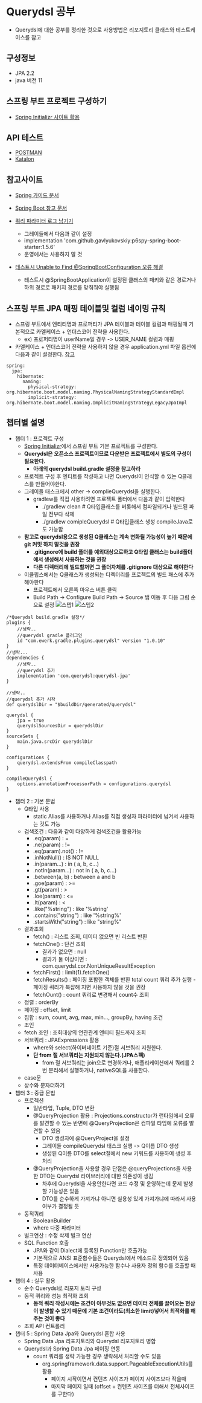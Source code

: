 # Querydsl 공부
* Querydsl에 대한 공부를 정리한 것으로 사용방법은 리포지토리 클래스와 테스트케이스를 참고  

## 구성정보
* JPA 2.2
* java 버전 11


## 스프링 부트 프로젝트 구성하기
* [Spring Initializr 사이트 활용](https://start.spring.io/)

## API 테스트
* [POSTMAN](https://www.postman.com/)
* [Katalon](https://www.katalon.com/)

## 참고사이트
 - [Spring 가이드 문서](https://spring.io/guides)
 - [Spring Boot 참고 문서](https://docs.spring.io/spring-boot/docs/)
 - [쿼리 파라미터 로그 남기기](https://github.com/gavlyukovskiy/spring-boot-data-source-decorator)
    - 그레이들에서 다음과 같이 설정
    - implementation 'com.github.gavlyukovskiy:p6spy-spring-boot-starter:1.5.6' 
    - 운영에서는 사용하지 말 것
    
 - [테스트시 Unable to Find @SpringBootConfiguration 오류 해결 ](https://www.baeldung.com/spring-boot-unable-to-find-springbootconfiguration-with-datajpatest)
    - 테스트시 @SpringBootApplication이 설정된 클래스의 패키와 같은 경로거나 하위 경로로 패키지 경로를 맞춰줘야 실행됨

## 스프링 부트 JPA 매핑 테이블및 컬럼 네이밍 규칙
 - 스프링 부트에서 엔티티명과 프로퍼티가 JPA 테이블과 테이블 컬럼과 매핑될때 기본적으로 카멜케이스 + 언더스코어 전략을 사용한다.
    - ex) 프로퍼티명이 userName일 경우 -> USER_NAME 컬럼과 매핑
 - 카멜케이스 + 언더스코어 전략을 사용하지 않을 경우 application.yml 파일 옵션에 다음과 같이 설정한다. [참고](https://www.baeldung.com/hibernate-field-naming-spring-boot)

```
spring:
  jpa:
    hibernate:
      naming:
        physical-strategy: org.hibernate.boot.model.naming.PhysicalNamingStrategyStandardImpl
        implicit-strategy: org.hibernate.boot.model.naming.ImplicitNamingStrategyLegacyJpaImpl
```
    

## 챕터별 설명
 - 챕터 1 : 프로젝트 구성
    - [Spring Initializr](https://start.spring.io/)에서 스프링 부트 기본 프로젝트를 구성한다.
    - **Querydsl은 오픈소스 프로젝트이므로 다운받은 프로젝트에서 별도의 구성이 필요한다.**
       - **아래의 querydsl build.gradle 설정을 참고하라**
    - 프로젝트 구성 후 엔티트를 작성하고 나면 Querydsl이 인식할 수 있는 Q클래스를 만들어야한다.
    - 그레이들 태스크에서 other -> complieQuerydsl을 실행한다.
       - gradlew를 직접 사용하려면 프로젝트 폴터에서 다음과 같이 입력한다
            - ./gradlew clean # Q타입클래스를 버롯해서 컴파일되거나 빌드된 파일 전부다 삭제
           - ./gradlew comipleQuerydsl # Q타입클래스 생성 compileJava로도 가능함
    - **참고로 querydsl용으로 생성된 Q클래스는 계속 변화될 가능성이 높기 때문에 git 커밋 하지 말것을 권장** 
       - **.gitignore에 build 폴더를 예외대상으로하고 Q타입 클래스는 build폴더에서 생성해서 사용하는 것을 권장**
       - **다른 디렉터리에 빌드할꺼면 그 폴더자체를 .gitignore 대상으로 해야한다**
    - 이클립스에서는 Q클래스가 생성되는 디렉터리를 프로젝트의 빌드 패스에 추가해야한다
       - 프로젝트에서 오른쪽 마우스 버튼 클릭
       - Build Path -> Configure Build Path -> Source 탭 이동 후 다음 그림 순으로 설정
![스텝1](https://github.com/kiosk123/querydsl-study/blob/master/%EC%86%8C%EC%8A%A4%ED%83%AD.png)
![스텝2](https://github.com/kiosk123/querydsl-study/blob/master/%EC%86%8C%EC%8A%A4%ED%8F%B4%EB%8D%94%EC%84%A0%ED%83%9D.png)
    
```
/*Querydsl build.gradle 설정*/
plugins {
    //생략..
	//querydsl gradle 플러그인
	id "com.ewerk.gradle.plugins.querydsl" version "1.0.10"
}
//생략...
dependencies {
    //생략..
	//querydsl 추가
	implementation 'com.querydsl:querydsl-jpa'
}

//생략..
//querydsl 추가 시작
def querydslDir = "$buildDir/generated/querydsl"

querydsl {
	jpa = true
	querydslSourcesDir = querydslDir
}
sourceSets {
	main.java.srcDir querydslDir
}

configurations {
	querydsl.extendsFrom compileClasspath
}

compileQuerydsl {
	options.annotationProcessorPath = configurations.querydsl
}
```

 - 챕터 2 : 기본 문법
    - Q타입 사용
        - static Alias를 사용하거나 Alias를 직접 생성자 파라미터에 넘겨서 사용하는 것도 가능
    - 검색조건 : 다음과 같이 다양하게 검색조건을 활용가능
        - <target property>.eq(param) : =
        - <target property>.ne(param) : !=
        - <target property>.eq(param).not() : !=
        - <target property>.inNotNull() : IS NOT NULL
        - <target property>.in(param...) : in ( a, b, c...)
        - <target property>.notIn(param...) : not in ( a, b, c...)
        - <target property>.between(a, b) : between a and b
        - <target property>.goe(param) : >=
        - <target property>.gt(param) : >
        - <target property>.loe(param) : <=
        - <target property>.lt(param) : <
        - <target property>.like("%string") : like '%string'
        - <target property>.contains("string") : like '%string%'	
        - <target property>.startsWith("string") : like "string%"
    - 결과조회
        - fetch() : 리스트 조회, 데이터 없으면 빈 리스트 반환
        - fetchOne() : 단건 조회
            - 결과가 없으면 : null
            - 결과가 둘 이상이면 : com.querydsl.cor.NonUniqueResultException
        - fetchFirst() : limit(1).fetchOne()
        - fetchResults() : 페이징 포함한 객체를 반환 total count 쿼리 추가 실행 - 페이징 쿼리가 복잡해 지면 사용하지 않을 것을 권장
        - fetchOunt() : count 쿼리로 변경해서 count수 조회
    - 정렬 : orderBy
    - 페이징 : offset, limit
    - 집합 : sum, count, avg, max, min..., groupBy, having 조건
    - 조인
    - fetch 조인 : 조회대상의 연관관계 엔티티 필드까지 조회
    - 서브쿼리 : JPAExpressions 활용
        - where와 select(하이버네이트 기준)절 서브쿼리 지원한다.
        - **단 from 절 서브쿼리는 지원되지 않는다.(JPA스펙)**
            - from 절 서브쿼리는 join으로 변경하거나, 애플리케이션에서 쿼리를 2번 분리해서 실행하거나, nativeSQL을 사용한다.
    - case문
    - 상수와 문자더하기
 - 챕터 3 : 중급 문법
    - 프로젝션
        - 일반타입, Tuple, DTO 변환
        - @QueryProjection 활용 : Projections.constructor가 런타임에서 오류를 발견할 수 있는 반면에 @QueryProjection은 컴파일 타임에 오류를 발견할 수 있음
            - DTO 생성자에 @QueryProject을 설정
            - 그레이들 compileQuerydsl 태스크 실행 -> Q이름 DTO 생성
            - 생성된 Q이름 DTO를 select절에서 new 키워드를 사용하여 생성 후 처리
        - @QueryProjection을 사용할 경우 단점은 @queryProjections을 사용한 DTO는 Querydsl 라이브러리에 대한 의존성이 생김
            - 차후에 Querydsl을 사용안한다면 코드 수정 및 운영하는데 문제 발생할 가능성은 있음
            - DTO를 순수하게 가져가냐 아니면 실용성 있게 가져가냐에 따라서 사용여부가 결정될 듯
    - 동적쿼리
        - BooleanBuilder
        - where 다중 파라미터
    - 벌크연산 : 수정 삭제 벌크 연산
    - SQL Function 호출
        - JPA와 같이 Dialect에 등록된 Function만 호출가능
        - 기본적으로 ANSI 표준함수들은 Querydsl에서 메소드로 정의되어 있음
        - 특정 데이터베이스에서만 사용가능한 함수나 사용자 정의 함수를 호출할 때 사용
 - 챕터 4 : 실무 활용
    - 순수 Querydsl로 리포지 토리 구성
    - 동적 쿼리와 성능 최적화 조회
        - **동적 쿼리 작성시에는 조건이 아무것도 없으면 데이터 전체를 끌어오는 현상이 발생할 수 있기 때문에 기본 조건이라도(최소한 limit)넣어서 최적화를 해주는 것이 좋다**
    - 조회 API 컨트롤러
  - 챕터 5 : Spring Data Jpa와 Querydsl 혼합 사용
    - Spring Data Jpa 리포지토리와 Querydsl 리포지토리 병합
    - Querydsl과 Spring Data Jpa 페이징 연동
        - count 쿼리를 생략 가능한 경우 생략해서 처리할 수도 있음
           - org.springframework.data.support.PageableExecutionUtils를 활용
             - 페이지 시작이면서 컨텐츠 사이즈가 페이지 사이즈보다 작을때
             - 마지막 페이지 일때 (offset + 컨텐츠 사이즈를 더해서 전체사이즈를 구한다)